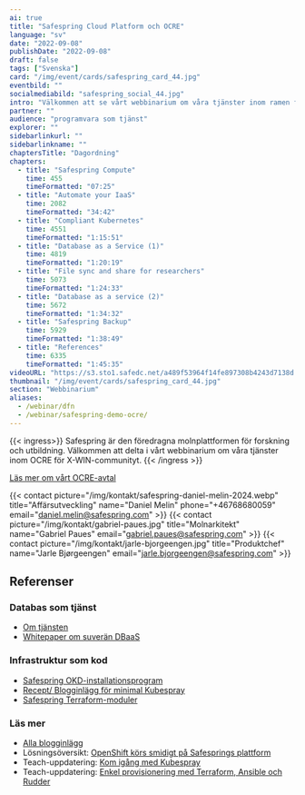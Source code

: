 ```yaml
---
ai: true
title: "Safespring Cloud Platform och OCRE"
language: "sv"
date: "2022-09-08"
publishDate: "2022-09-08"
draft: false
tags: ["Svenska"]
card: "/img/event/cards/safespring_card_44.jpg"
eventbild: ""
socialmediabild: "safespring_social_44.jpg"
intro: "Välkommen att se vårt webbinarium om våra tjänster inom ramen för OCRE för X-WIN-gemenskapen."
partner: ""
audience: "programvara som tjänst"
explorer: ""
sidebarlinkurl: ""
sidebarlinkname: ""
chaptersTitle: "Dagordning"
chapters:
  - title: "Safespring Compute"
    time: 455
    timeFormatted: "07:25"
  - title: "Automate your IaaS"
    time: 2082
    timeFormatted: "34:42"
  - title: "Compliant Kubernetes"
    time: 4551
    timeFormatted: "1:15:51"
  - title: "Database as a Service (1)"
    time: 4819
    timeFormatted: "1:20:19"
  - title: "File sync and share for researchers"
    time: 5073
    timeFormatted: "1:24:33"
  - title: "Database as a service (2)"
    time: 5672
    timeFormatted: "1:34:32"
  - title: "Safespring Backup"
    time: 5929
    timeFormatted: "1:38:49"
  - title: "References"
    time: 6335
    timeFormatted: "1:45:35"
videoURL: "https://s3.sto1.safedc.net/a489f53964f14fe897308b4243d7138d:processedvideos/safespring-demo-ocre/master.m3u8"
thumbnail: "/img/event/cards/safespring_card_44.jpg"
section: "Webbinarium"
aliases:
  - /webinar/dfn
  - /webinar/safespring-demo-ocre/
---
```

{{< ingress>}}
Safespring är den föredragna molnplattformen för forskning och utbildning. Välkommen att delta i vårt webbinarium om våra tjänster inom OCRE för X-WIN-communityt.
{{< /ingress >}}

[Läs mer om vårt OCRE-avtal](/ocre)

{{< contact picture="/img/kontakt/safespring-daniel-melin-2024.webp" title="Affärsutveckling" name="Daniel Melin" phone="+46768680059" email="daniel.melin@safespring.com" >}}
{{< contact picture="/img/kontakt/gabriel-paues.jpg" title="Molnarkitekt" name="Gabriel Paues" email="gabriel.paues@safespring.com" >}}
{{< contact picture="/img/kontakt/jarle-bjorgeengen.jpg" title="Produktchef" name="Jarle Bjørgeengen" email="jarle.bjorgeengen@safespring.com" >}}

## Referenser

### Databas som tjänst

- [Om tjänsten](https://severalnines.com/ccx/)
- [Whitepaper om suverän DBaaS](https://severalnines.com/sovereign-dbaas/)

### Infrastruktur som kod

- [Safespring OKD-installationsprogram](https://github.com/safespring-community/utilities/tree/main/okd)
- [Recept/ Blogginlägg för minimal Kubespray](/blogg/2022-08-kubespray-minimal/)
- [Safespring Terraform-moduler](https://github.com/safespring-community/terraform-modules)

### Läs mer

- [Alla blogginlägg](/blogg/)
- Lösningsöversikt: [OpenShift körs smidigt på Safesprings plattform](/solution-brief/openshift-en/)
- Teach-uppdatering: [Kom igång med Kubespray](/blogg/2022-08-kubespray-minimal/)
- Teach-uppdatering: [Enkel provisionering med Terraform, Ansible och Rudder](/blogg/2022-06-terraform-ansible-rudder/)